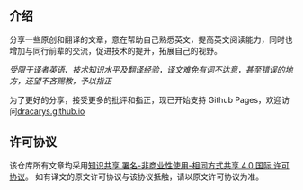 ## 介绍

分享一些原创和翻译的文章，意在帮助自己熟悉英文，提高英文阅读能力，同时也增加与同行前辈的交流，促进技术的提升，拓展自己的视野。

*受限于译者英语、技术知识水平及翻译经验，译文难免有词不达意，甚至错误的地方，还望不吝赐教，予以指正*

为了更好的分享，接受更多的批评和指正，现已开始支持 Github Pages，欢迎访问[dracarys.github.io](https://dracarys.github.io)


## 许可协议

该仓库所有文章均采用[知识共享 署名-非商业性使用-相同方式共享 4.0 国际 许可协议](https://creativecommons.org/licenses/by-nc-sa/4.0/deed.zh)。
如有译文的原文许可协议与该协议抵触，请以原文许可协议为准。
